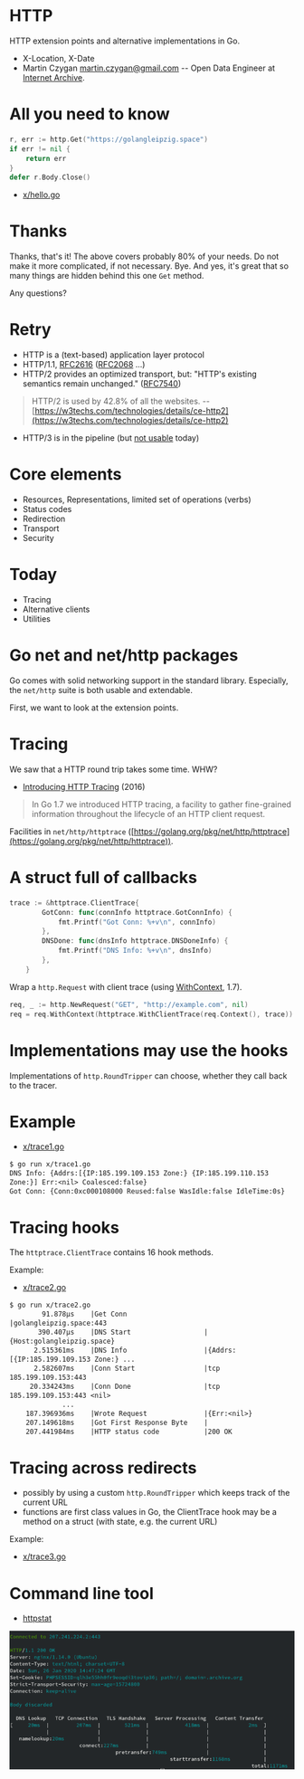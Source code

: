 # HTTP

HTTP extension points and alternative implementations in Go.

* X-Location, X-Date
* Martin Czygan <martin.czygan@gmail.com> -- Open Data Engineer at [Internet
  Archive](https://archive.org/).

# All you need to know

```go
r, err := http.Get("https://golangleipzig.space")
if err != nil {
    return err
}
defer r.Body.Close()
```

* [x/hello.go](x/hello.go)

# Thanks

Thanks, that's it! The above covers probably 80% of your needs. Do not make it
more complicated, if not necessary. Bye. And yes, it's great that so many
things are hidden behind this one `Get` method.

Any questions?

# Retry

* HTTP is a (text-based) application layer protocol
* HTTP/1.1, [RFC2616](https://tools.ietf.org/html/rfc2616)
  ([RFC2068](https://tools.ietf.org/html/rfc2068) ...)
* HTTP/2 provides an optimized transport, but: "HTTP's existing semantics
  remain unchanged." ([RFC7540](https://tools.ietf.org/html/rfc7540))

> HTTP/2 is used by 42.8% of all the websites. --
> [https://w3techs.com/technologies/details/ce-http2](https://w3techs.com/technologies/details/ce-http2)

* HTTP/3 is in the pipeline (but [not usable](https://caniuse.com/#feat=http3) today)

# Core elements

* Resources, Representations, limited set of operations (verbs)
* Status codes
* Redirection
* Transport
* Security

# Today

* Tracing
* Alternative clients
* Utilities

# Go net and net/http packages

Go comes with solid networking support in the standard library. Especially, the
`net/http` suite is both usable and extendable.

First, we want to look at the extension points.

# Tracing

We saw that a HTTP round trip takes some time. WHW?

* [Introducing HTTP Tracing](https://blog.golang.org/http-tracing) (2016)

> In Go 1.7 we introduced HTTP tracing, a facility to gather fine-grained
> information throughout the lifecycle of an HTTP client request.

Facilities in `net/http/httptrace` ([https://golang.org/pkg/net/http/httptrace](https://golang.org/pkg/net/http/httptrace)).

# A struct full of callbacks

```go
trace := &httptrace.ClientTrace{
        GotConn: func(connInfo httptrace.GotConnInfo) {
            fmt.Printf("Got Conn: %+v\n", connInfo)
        },
        DNSDone: func(dnsInfo httptrace.DNSDoneInfo) {
            fmt.Printf("DNS Info: %+v\n", dnsInfo)
        },
    }
```

Wrap a `http.Request` with client trace (using [WithContext](https://golang.org/pkg/net/http/#Request.WithContext), 1.7).

```go
req, _ := http.NewRequest("GET", "http://example.com", nil)
req = req.WithContext(httptrace.WithClientTrace(req.Context(), trace))
```

# Implementations may use the hooks

Implementations of `http.RoundTripper` can choose, whether they call back to the tracer.

# Example

* [x/trace1.go](x/trace1.go)

```
$ go run x/trace1.go
DNS Info: {Addrs:[{IP:185.199.109.153 Zone:} {IP:185.199.110.153 Zone:}] Err:<nil> Coalesced:false}
Got Conn: {Conn:0xc000108000 Reused:false WasIdle:false IdleTime:0s}
```

# Tracing hooks

The `httptrace.ClientTrace` contains 16 hook methods.

Example:

* [x/trace2.go](x/trace2.go)

```
$ go run x/trace2.go
        91.878µs    |Get Conn                   |golangleipzig.space:443
       390.407µs    |DNS Start                  |{Host:golangleipzig.space}
      2.515361ms    |DNS Info                   |{Addrs:[{IP:185.199.109.153 Zone:} ...
      2.582607ms    |Conn Start                 |tcp 185.199.109.153:443
     20.334243ms    |Conn Done                  |tcp 185.199.109.153:443 <nil>
             ...
    187.396936ms    |Wrote Request              |{Err:<nil>}
    207.149618ms    |Got First Response Byte    |
    207.441984ms    |HTTP status code           |200 OK
```

# Tracing across redirects

* possibly by using a custom `http.RoundTripper` which keeps track of the current URL
* functions are first class values in Go, the ClientTrace hook may be a method
  on a struct (with state, e.g. the current URL)

Example:

* [x/trace3.go](x/trace3.go)

# Command line tool

* [httpstat](https://github.com/davecheney/httpstat)

![](static/httpstat.png)
